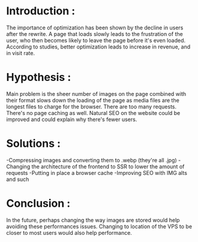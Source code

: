 # Introduction :
The importance of optimization has been shown by the decline in users after the rewrite. A page that loads slowly leads to the frustration of the user, who then becomes likely to leave the page before it's even loaded. According to studies, better optimization leads to increase in revenue, and in visit rate.
# Hypothesis :
Main problem is the sheer number of images on the page combined with their format slows down the loading of the page as media files are the longest files to charge for the browser.
There are too many requests.
There's no page caching as well.
Natural SEO on the website could be improved and could explain why there's fewer users.
# Solutions :
-Compressing images and converting them to .webp (they're all .jpg)
-Changing the architecture of the frontend to SSR to lower the amount of requests
-Putting in place a browser cache
-Improving SEO with IMG alts and such
# Conclusion :
In the future, perhaps changing the way images are stored would help avoiding these performances issues. Changing to location of the VPS to be closer to most users would also help performance.